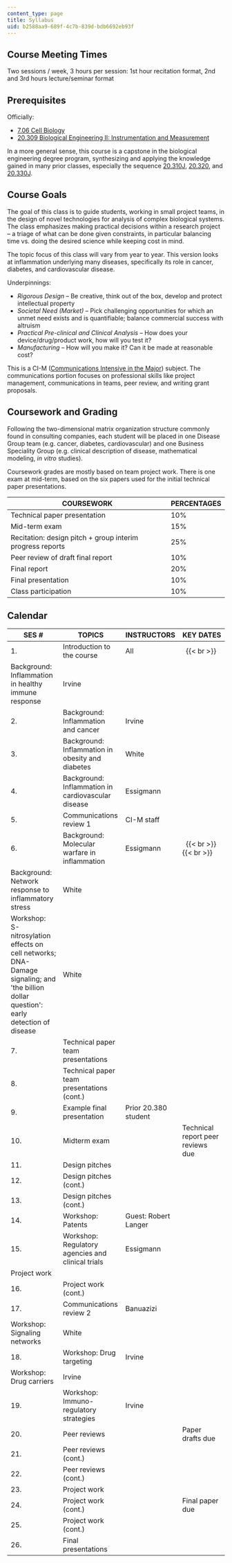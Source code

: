 ```yaml
---
content_type: page
title: Syllabus
uid: b2588aa9-689f-4c7b-839d-bdb6692eb93f
---
```


Course Meeting Times
--------------------

Two sessions / week, 3 hours per session: 1st hour recitation format, 2nd and 3rd hours lecture/seminar format

Prerequisites
-------------

Officially:

*   [7.06 Cell Biology](/courses/7-06-cell-biology-spring-2007/)
*   [20.309 Biological Engineering II: Instrumentation and Measurement](/courses/20-309-biological-engineering-ii-instrumentation-and-measurement-fall-2006)

In a more general sense, this course is a capstone in the biological engineering degree program, synthesizing and applying the knowledge gained in many prior classes, especially the sequence [20.310J](/courses/20-310j-molecular-cellular-and-tissue-biomechanics-spring-2015/), [20.320](/courses/20-320-analysis-of-biomolecular-and-cellular-systems-fall-2012/), and [20.330J](/courses/20-330j-fields-forces-and-flows-in-biological-systems-spring-2007).

Course Goals
------------

The goal of this class is to guide students, working in small project teams, in the design of novel technologies for analysis of complex biological systems. The class emphasizes making practical decisions within a research project – a triage of what can be done given constraints, in particular balancing time vs. doing the desired science while keeping cost in mind.

The topic focus of this class will vary from year to year. This version looks at inflammation underlying many diseases, specifically its role in cancer, diabetes, and cardiovascular disease.

Underpinnings:

*   _Rigorous Design_ – Be creative, think out of the box, develop and protect intellectual property
*   _Societal Need (Market)_ – Pick challenging opportunities for which an unmet need exists and is quantifiable; balance commercial success with altruism
*   _Practical Pre-clinical and Clinical Analysis_ – How does your device/drug/product work, how will you test it?
*   _Manufacturing_ – How will you make it? Can it be made at reasonable cost?

This is a CI-M ([Communications Intensive in the Major](http://web.mit.edu/commreq/)) subject. The communications portion focuses on professional skills like project management, communications in teams, peer review, and writing grant proposals.

Coursework and Grading
----------------------

Following the two-dimensional matrix organization structure commonly found in consulting companies, each student will be placed in one Disease Group team (e.g. cancer, diabetes, cardiovascular) and one Business Speciality Group (e.g. clinical description of disease, mathematical modeling, _in vitro_ studies).

Coursework grades are mostly based on team project work. There is one exam at mid-term, based on the six papers used for the initial technical paper presentations.

| COURSEWORK | PERCENTAGES |
| --- | --- |
| Technical paper presentation | 10% |
| Mid-term exam | 15% |
| Recitation: design pitch + group interim progress reports | 25% |
| Peer review of draft final report | 10% |
| Final report | 20% |
| Final presentation | 10% |
| Class participation | 10% 

Calendar
--------

| SES # | TOPICS | INSTRUCTORS | KEY DATES |
| --- | --- | --- | --- |
| 1. | Introduction to the course | All |    {{< br >}}  |
| Background: Inflammation in healthy immune response | Irvine |
| 2. | Background: Inflammation and cancer | Irvine | &nbsp; |
| 3. | Background: Inflammation in obesity and diabetes | White | &nbsp; |
| 4. | Background: Inflammation in cardiovascular disease | Essigmann | &nbsp; |
| 5. | Communications review 1 | CI-M staff | &nbsp; |
| 6. | Background: Molecular warfare in inflammation | Essigmann |    {{< br >}}   {{< br >}}  |
| Background: Network response to inflammatory stress | White |
| Workshop: S-nitrosylation effects on cell networks; DNA-Damage signaling; and 'the billion dollar question': early detection of disease | White |
| 7. | Technical paper team presentations | &nbsp; |
| 8. | Technical paper team presentations (cont.) | &nbsp; |
| 9. | Example final presentation | Prior 20.380 student | &nbsp; |
| 10. | Midterm exam | &nbsp; | Technical report peer reviews due |
| 11. | Design pitches | &nbsp; |
| 12. | Design pitches (cont.) | &nbsp; |
| 13. | Design pitches (cont.) | &nbsp; |
| 14. | Workshop: Patents | Guest: Robert Langer | &nbsp; |
| 15. | Workshop: Regulatory agencies and clinical trials | Essigmann | &nbsp; |
| Project work | &nbsp; |
| 16. | Project work (cont.) | &nbsp; |
| 17. | Communications review 2 | Banuazizi | &nbsp; |
| Workshop: Signaling networks | White |
| 18. | Workshop: Drug targeting | Irvine | &nbsp; |
| Workshop: Drug carriers | Irvine |
| 19. | Workshop: Immuno-regulatory strategies | Irvine | &nbsp; |
| 20. | Peer reviews | &nbsp; | Paper drafts due |
| 21. | Peer reviews (cont.) | &nbsp; |
| 22. | Peer reviews (cont.) | &nbsp; |
| 23. | Project work | &nbsp; |
| 24. | Project work (cont.) | &nbsp; | Final paper due |
| 25. | Project work (cont.) | &nbsp; |
| 26. | Final presentations | &nbsp; |